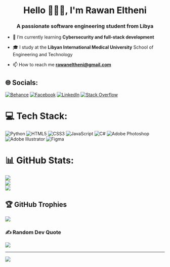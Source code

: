 <h1 align="center">Hello 🙋🏻‍♀️, I'm Rawan Eltheni</h1>
<h3 align="center">A passionate software engineering student from Libya</h3>

- 🌱 I’m currently learning **Cybersecurity and full-stack development**
- 🎓 I study at the **Libyan International Medical University** School of Engineering and Technology 

- 📫 How to reach me **rawaneltheni@gmail.com** 

## 🌐 Socials:
[![Behance](https://img.shields.io/badge/Behance-1769ff?logo=behance&logoColor=white)](https://behance.net/rawaneltheni) [![Facebook](https://img.shields.io/badge/Facebook-%231877F2.svg?logo=Facebook&logoColor=white)](https://facebook.com/rawaneltheni) [![LinkedIn](https://img.shields.io/badge/LinkedIn-%230077B5.svg?logo=linkedin&logoColor=white)](www.linkedin.com/in/rawan-eltheni-61a5971ba) [![Stack Overflow](https://img.shields.io/badge/-Stackoverflow-FE7A16?logo=stack-overflow&logoColor=white)](https://stackoverflow.com/users/rawan-eltheni) 

# 💻 Tech Stack:
![Python](https://img.shields.io/badge/python-3670A0?style=for-the-badge&logo=python&logoColor=ffdd54) ![HTML5](https://img.shields.io/badge/html5-%23E34F26.svg?style=for-the-badge&logo=html5&logoColor=white) ![CSS3](https://img.shields.io/badge/css3-%231572B6.svg?style=for-the-badge&logo=css3&logoColor=white) ![JavaScript](https://img.shields.io/badge/javascript-%23323330.svg?style=for-the-badge&logo=javascript&logoColor=%23F7DF1E) ![C#](https://img.shields.io/badge/c%23-%23239120.svg?style=for-the-badge&logo=csharp&logoColor=white) ![Adobe Photoshop](https://img.shields.io/badge/adobe%20photoshop-%2331A8FF.svg?style=for-the-badge&logo=adobe%20photoshop&logoColor=white) ![Adobe Illustrator](https://img.shields.io/badge/adobe%20illustrator-%23FF9A00.svg?style=for-the-badge&logo=adobe%20illustrator&logoColor=white) ![Figma](https://img.shields.io/badge/figma-%23F24E1E.svg?style=for-the-badge&logo=figma&logoColor=white)
# 📊 GitHub Stats:
![](https://github-readme-stats.vercel.app/api?username=rawaneltheni&theme=tokyonight&hide_border=true&include_all_commits=false&count_private=true)<br/>
![](https://github-readme-streak-stats.herokuapp.com/?user=rawaneltheni&theme=tokyonight&hide_border=true)<br/>
![](https://github-readme-stats.vercel.app/api/top-langs/?username=rawaneltheni&theme=tokyonight&hide_border=true&include_all_commits=false&count_private=true&layout=compact)

## 🏆 GitHub Trophies
![](https://github-profile-trophy.vercel.app/?username=rawaneltheni&theme=tokyonight&no-frame=true&no-bg=true&margin-w=4)

### ✍️ Random Dev Quote
![](https://quotes-github-readme.vercel.app/api?type=vetical&theme=tokyonight)

---
[![](https://visitcount.itsvg.in/api?id=rawaneltheni&icon=7&color=6)](https://visitcount.itsvg.in)

<!-- Proudly created with GPRM ( https://gprm.itsvg.in ) -->
